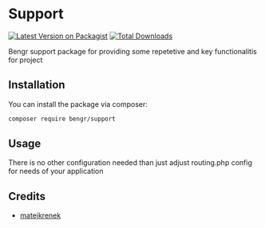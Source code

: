 # Support

[![Latest Version on Packagist](https://img.shields.io/packagist/v/bengr/support.svg?style=flat-square)](https://packagist.org/packages/bengr/support)
[![Total Downloads](https://img.shields.io/packagist/dt/bengr/support.svg?style=flat-square)](https://packagist.org/packages/bengr/support)

Bengr support package for providing some repetetive and key functionalitis for project

## Installation

You can install the package via composer:

```bash
composer require bengr/support
```

## Usage

There is no other configuration needed than just adjust routing.php config for needs of your application

## Credits

- [matejkrenek](https://github.com/matejkrenek)
